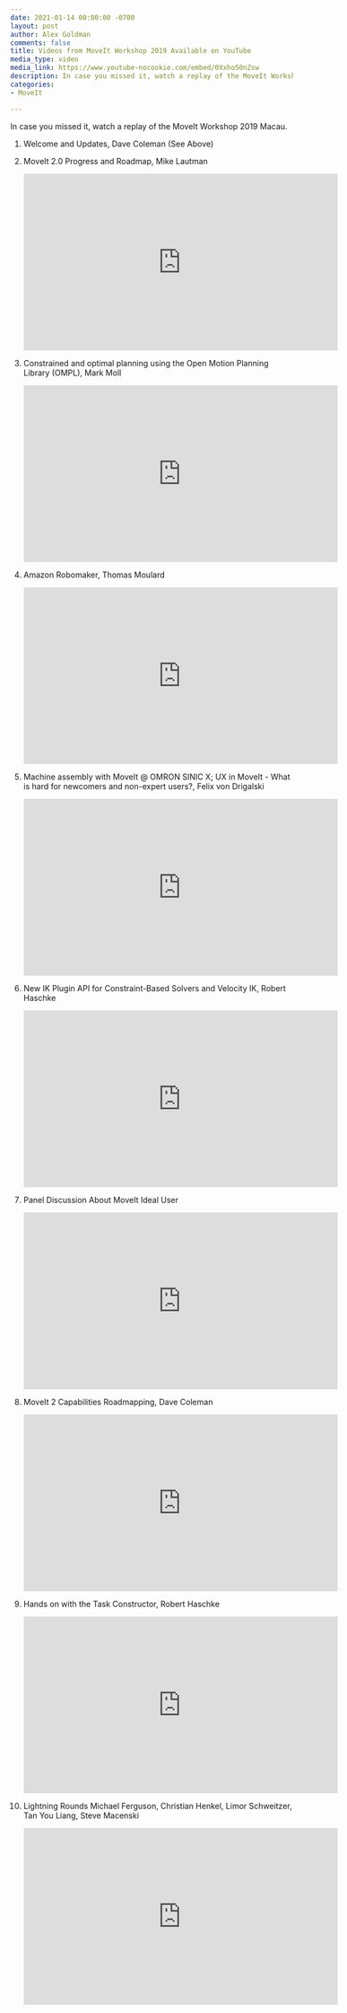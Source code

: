 ```yaml
---
date: 2021-01-14 00:00:00 -0700
layout: post
author: Alex Goldman
comments: false
title: Videos from MoveIt Workshop 2019 Available on YouTube
media_type: video
media_link: https://www.youtube-nocookie.com/embed/0Xxho50nZsw
description: In case you missed it, watch a replay of the MoveIt Workshop 2019 Macau.
categories:
- MoveIt

---
```

In case you missed it, watch a replay of the MoveIt Workshop 2019 Macau.

1. Welcome and Updates, Dave Coleman (See Above)
2. MoveIt 2.0 Progress and Roadmap, Mike Lautman
    <iframe width="560" height="315" src="https://www.youtube-nocookie.com/embed/KHM3X1BB214" frameborder="0" allow="accelerometer; autoplay; clipboard-write; encrypted-media; gyroscope; picture-in-picture" allowfullscreen></iframe>

3. Constrained and optimal planning using the Open Motion Planning Library (OMPL), Mark Moll
    <iframe width="560" height="315" src="https://www.youtube-nocookie.com/embed/QD8jHfjMM2o" frameborder="0" allow="accelerometer; autoplay; clipboard-write; encrypted-media; gyroscope; picture-in-picture" allowfullscreen></iframe>

4. Amazon Robomaker, Thomas Moulard
    <iframe width="560" height="315" src="https://www.youtube-nocookie.com/embed/EmXjRk0iXoE" frameborder="0" allow="accelerometer; autoplay; clipboard-write; encrypted-media; gyroscope; picture-in-picture" allowfullscreen></iframe>

5. Machine assembly with MoveIt @ OMRON SINIC X; UX in MoveIt - What is hard for newcomers and non-expert users?, Felix von Drigalski
    <iframe width="560" height="315" src="https://www.youtube-nocookie.com/embed/nFWO9jVhobY" frameborder="0" allow="accelerometer; autoplay; clipboard-write; encrypted-media; gyroscope; picture-in-picture" allowfullscreen></iframe>

6. New IK Plugin API for Constraint-Based Solvers and Velocity IK, Robert Haschke
    <iframe width="560" height="315" src="https://www.youtube-nocookie.com/embed/aM5Ai_O12KY" frameborder="0" allow="accelerometer; autoplay; clipboard-write; encrypted-media; gyroscope; picture-in-picture" allowfullscreen></iframe>

7. Panel Discussion About MoveIt Ideal User
    <iframe width="560" height="315" src="https://www.youtube-nocookie.com/embed/J5ozkAG-3fc" frameborder="0" allow="accelerometer; autoplay; clipboard-write; encrypted-media; gyroscope; picture-in-picture" allowfullscreen></iframe>

8. MoveIt 2 Capabilities Roadmapping, Dave Coleman
    <iframe width="560" height="315" src="https://www.youtube-nocookie.com/embed/-QL6fjMoZw0" frameborder="0" allow="accelerometer; autoplay; clipboard-write; encrypted-media; gyroscope; picture-in-picture" allowfullscreen></iframe>

9. Hands on with the Task Constructor, Robert Haschke
    <iframe width="560" height="315" src="https://www.youtube-nocookie.com/embed/a8r7O2bs1Mc" frameborder="0" allow="accelerometer; autoplay; clipboard-write; encrypted-media; gyroscope; picture-in-picture" allowfullscreen></iframe>

10. Lightning Rounds Michael Ferguson, Christian Henkel, Limor Schweitzer, Tan You Liang, Steve Macenski
    <iframe width="560" height="315" src="https://www.youtube-nocookie.com/embed/CkS4JrtrpGs" frameborder="0" allow="accelerometer; autoplay; clipboard-write; encrypted-media; gyroscope; picture-in-picture" allowfullscreen></iframe>
